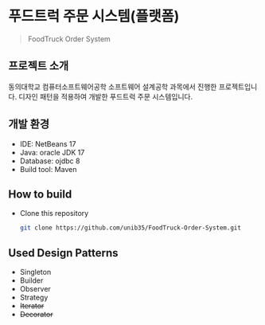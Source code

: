 # 푸드트럭 주문 시스템(플랫폼)
> FoodTruck Order System


## 프로젝트 소개

동의대학교 컴퓨터소프트웨어공학 소프트웨어 설계공학 과목에서 진행한 프로젝트입니다.
디자인 패턴을 적용하여 개발한 푸드트럭 주문 시스템입니다.

## 개발 환경

- IDE: NetBeans 17
- Java: oracle JDK 17
- Database: ojdbc 8
- Build tool: Maven

## How to build

- Clone this repository
  ``` bash
  git clone https://github.com/unib35/FoodTruck-Order-System.git


## Used Design Patterns

- Singleton
- Builder
- Observer
- Strategy
- ~~Iterator~~
- ~~Decorator~~
